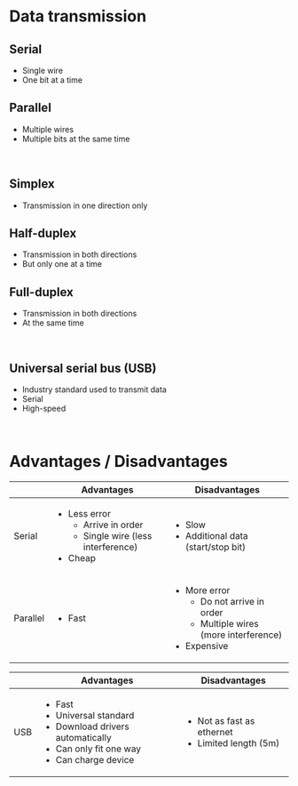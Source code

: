 # Data transmission

## Serial

- Single wire
- One bit at a time

## Parallel

- Multiple wires
- Multiple bits at the same time

<br>

## Simplex

- Transmission in one direction only

## Half-duplex

- Transmission in both directions
- But only one at a time

## Full-duplex

- Transmission in both directions
- At the same time

<br>

## Universal serial bus (USB)

- Industry standard used to transmit data
- Serial
- High-speed

<br>

# Advantages / Disadvantages

|          | Advantages                                                                                                          | Disadvantages                                                                                                                     |
| -------- | ------------------------------------------------------------------------------------------------------------------- | --------------------------------------------------------------------------------------------------------------------------------- |
| Serial   | <ul><li>Less error<ul><li>Arrive in order</li><li>Single wire (less interference)</li></ul></li><li>Cheap</li></ul> | <ul><li>Slow</li><li>Additional data (start/stop bit)</li></ul>                                                                   |
| Parallel | <ul><li>Fast</li></ul>                                                                                              | <ul><li>More error<ul><li>Do not arrive in order</li><li>Multiple wires (more interference)</li></ul></li><li>Expensive</li></ul> |

|     | Advantages                                                                                                                                      | Disadvantages                                                         |
| --- | ----------------------------------------------------------------------------------------------------------------------------------------------- | --------------------------------------------------------------------- |
| USB | <ul><li>Fast</li><li>Universal standard</li><li>Download drivers automatically</li><li>Can only fit one way</li><li>Can charge device</li></ul> | <ul><li>Not as fast as ethernet</li><li>Limited length (5m)</li></ul> |
